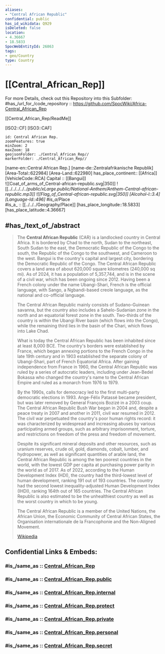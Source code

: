 ```yaml
---
aliases:
- "Central African Republic"
confidential: public
has_id_wikidata: Q929
isDeleted: false
location:
- 4.36667
- 18.5833
SpocWebEntityId: 26863
tags:
- geo/Country
type: Country
---
```


# [[Central_African_Rep]] 

For more Details, check out this Repository into this Subfolder: 
#has_/url_for_/code_repository :: https://github.com/SpocWiki/Africa-Central_African_Rep  

[[Central_African_Rep/ReadMe]] 



[ISO2::CF]
[ISO3::CAF]
```leaflet
id: Central African Rep.
zoomFeatures: true 
minZoom: 2 
maxZoom: 18
geojsonFolder: ./Central_African_Rep//
markerFolder: ./Central_African_Rep//
```

[name-en::Central African Rep.]
[name-de::Zentralafrikanische Republik]
[Area-Total::622984]
[Area-Land::622980]
has_place_continent:: [[Africa]]  
[VehicleCode::RCA]
Capital :: [[Bangui]]  
![[Coat_of_arms_of_Central-african-republic.svg|350]]
![[../../../../../_public/xLarge.public/National-Anthem/Anthem-Central-african-republic.mp3]]
![[Flag_of_Central-african-republic.svg|350]]
[Alcohol-l::3.4]
[Language-Id::496]
#is_a_/Place  
#is_a_ :: [[../../../Geography/Place]] 
[has_place_longitude::18.5833]
[has_place_latitude::4.36667]


## #has_/text_of_/abstract 

> The **Central African Republic** (CAR) is a landlocked country in Central Africa. It is bordered by Chad to the north, Sudan to the northeast, South Sudan to the east, the Democratic Republic of the Congo to the south, the Republic of the Congo to the southwest, and Cameroon to the west. Bangui is the country's capital and largest city, bordering the Democratic Republic of the Congo. The Central African Republic covers a land area of about 620,000 square kilometres (240,000 sq mi). As of 2024, it has a population of 5,357,744, and is in the scene of a civil war, which has been ongoing since 2012. Having been a French colony under the name Ubangi-Shari, French is the official language, with Sango, a Ngbandi-based creole language, as the national and co-official language.  
>
> The Central African Republic mainly consists of Sudano-Guinean savanna, but the country also includes a Sahelo-Sudanian zone in the north and an equatorial forest zone in the south. Two-thirds of the country is within the Ubangi River basin (which flows into the Congo), while the remaining third lies in the basin of the Chari, which flows into Lake Chad.
>
> What is today the Central African Republic has been inhabited since at least 8,000 BCE. The country's borders were established by France, which began annexing portions to the French Congo in the late 19th century and in 1903 established the separate colony of Ubangi-Shari, part of French Equatorial Africa. After gaining independence from France in 1960, the Central African Republic was ruled by a series of autocratic leaders, including under Jean-Bedel Bokassa who changed the country's name to the Central African Empire and ruled as a monarch from 1976 to 1979. 
>
> By the 1990s, calls for democracy led to the first multi-party democratic elections in 1993. Ange-Félix Patassé became president, but was later removed by General François Bozizé in a 2003 coup. The Central African Republic Bush War began in 2004 and, despite a peace treaty in 2007 and another in 2011, civil war resumed in 2012. The civil war perpetuated the country's poor human rights record: it was characterized by widespread and increasing abuses by various participating armed groups, such as arbitrary imprisonment, torture, and restrictions on freedom of the press and freedom of movement.
>
> Despite its significant mineral deposits and other resources, such as uranium reserves, crude oil, gold, diamonds, cobalt, lumber, and hydropower, as well as significant quantities of arable land, the Central African Republic is among the ten poorest countries in the world, with the lowest GDP per capita at purchasing power parity in the world as of 2017. As of 2022, according to the Human Development Index (HDI), the country had the third-lowest level of human development, ranking 191 out of 193 countries. The country had the second lowest inequality-adjusted Human Development Index (IHDI), ranking 164th out of 165 countries. The Central African Republic is also estimated to be the unhealthiest country as well as the worst country in which to be young.
>
> The Central African Republic is a member of the United Nations, the African Union, the Economic Community of Central African States, the Organisation internationale de la Francophonie and the Non-Aligned Movement.
>
> [Wikipedia](https://en.wikipedia.org/wiki/Central%20African%20Republic) 


## Confidential Links & Embeds: 

### #is_/same_as :: [Central_African_Rep](/_Standards/Earth/Continent/Africa/Africa~Central/Central_African_Rep.md) 

### #is_/same_as :: [Central_African_Rep.public](/_public/Earth/Continent/Africa/Africa~Central/Central_African_Rep.public.md) 

### #is_/same_as :: [Central_African_Rep.internal](/_internal/Earth/Continent/Africa/Africa~Central/Central_African_Rep.internal.md) 

### #is_/same_as :: [Central_African_Rep.protect](/_protect/Earth/Continent/Africa/Africa~Central/Central_African_Rep.protect.md) 

### #is_/same_as :: [Central_African_Rep.private](/_private/Earth/Continent/Africa/Africa~Central/Central_African_Rep.private.md) 

### #is_/same_as :: [Central_African_Rep.personal](/_personal/Earth/Continent/Africa/Africa~Central/Central_African_Rep.personal.md) 

### #is_/same_as :: [Central_African_Rep.secret](/_secret/Earth/Continent/Africa/Africa~Central/Central_African_Rep.secret.md)

